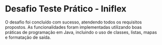 # Desafio Teste Prático - Iniflex
O desafio foi concluído com sucesso, atendendo todos os requisitos propostos. As funcionalidades foram implementadas utilizando boas práticas de programação em Java, incluindo o uso de classes, listas, mapas e formatação de saída.
